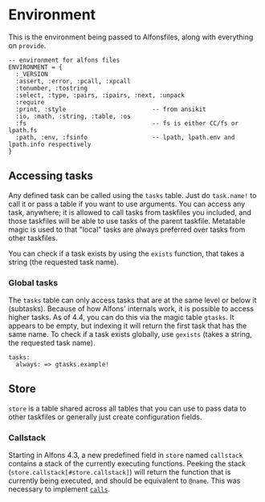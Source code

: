 # Environment

This is the environment being passed to Alfonsfiles, along with everything on `provide`.

```moon
-- environment for alfons files
ENVIRONMENT = {
  :_VERSION
  :assert, :error, :pcall, :xpcall
  :tonumber, :tostring
  :select, :type, :pairs, :ipairs, :next, :unpack
  :require
  :print, :style                        -- from ansikit
  :io, :math, :string, :table, :os
  :fs                                   -- fs is either CC/fs or lpath.fs
  :path, :env, :fsinfo                  -- lpath, lpath.env and lpath.info respectively
}
```

## Accessing tasks

Any defined task can be called using the `tasks` table. Just do `task.name!` to call it or pass a table if you want to use arguments. You can access any task, anywhere; it is allowed to call tasks from taskfiles you included, and those taskfiles will be able to use tasks of the parent taskfile. Metatable magic is used to that "local" tasks are always preferred over tasks from other taskfiles.

You can check if a task exists by using the `exists` function, that takes a string (the requested task name).

### Global tasks

The `tasks` table can only access tasks that are at the same level or below it (subtasks). Because of how Alfons' internals work, it is possible to access higher tasks. As of 4.4, you can do this via the magic table `gtasks`. It appears to be empty, but indexing it will return the first task that has the same name. To check if a task exists globally, use `gexists` (takes a string, the requested task name).

```moon
tasks:
  always: => gtasks.example!
```

## Store

`store` is a table shared across all tables that you can use to pass data to other taskfiles or generally just create configuration fields.

### Callstack

Starting in Alfons 4.3, a new predefined field in `store` named `callstack` contains a stack of the currently executing functions. Peeking the stack (`store.callstack[#store.callstack]`) will return the function that is currently being executed, and should be equivalent to `@name`. This was necessary to implement [`calls`](docs/provide.md#calls).
